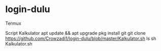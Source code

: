 # login-dulu
Termux

Script Kalkulator
apt update && apt upgrade
pkg install git
git clone https://github.com/Crowzadi1/login-dulu/blob/master/Kalkulator.sh
ls
sh Kalkulator.sh
